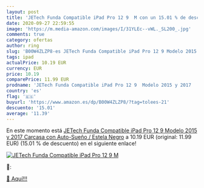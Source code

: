```yaml
---
layout: post
title: 'JETech Funda Compatible iPad Pro 12 9  M con un 15.01 % de descuento'
date: 2020-09-27 22:59:55
image: 'https://m.media-amazon.com/images/I/31YLEc--vWL._SL200_.jpg'
comments: true
category: ofertas
author: ring
slug: 'B00W4ZLZP8-es JETech Funda Compatible iPad Pro 12 9 Modelo 2015 y 2017...'
tags: ipad
actualPrice: 10.19 EUR
currency: EUR
price: 10.19
comparePrice: 11.99 EUR
prodname: 'JETech Funda Compatible iPad Pro 12 9  Modelo 2015 y 2017   Carcasa con Auto-Sueño / Estela  Negro'
country: 'es'
flag: '🇪🇸'
buyurl: 'https://www.amazon.es/dp/B00W4ZLZP8/?tag=tolees-21'
descuento: '15.01'
average: '11.39'
---
```


En este momento está [JETech Funda Compatible iPad Pro 12 9  Modelo 2015 y 2017   Carcasa con Auto-Sueño / Estela  Negro](https://www.amazon.es/dp/B00W4ZLZP8/?tag=tolees-21) a 10.19 EUR (original: 11.99 EUR) (15.01 %  de descuento) en el siguiente enlace!

[![JETech Funda Compatible iPad Pro 12 9  M](https://m.media-amazon.com/images/I/31YLEc--vWL._SL200_.jpg)](https://www.amazon.es/dp/B00W4ZLZP8/?tag=tolees-21)

🔎:


[🛒 Aquí!!!](https://www.amazon.es/dp/B00W4ZLZP8/?tag=tolees-21)
